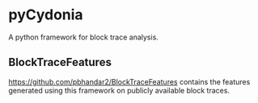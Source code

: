 # pyCydonia

A python framework for block trace analysis. 

## BlockTraceFeatures
https://github.com/pbhandar2/BlockTraceFeatures contains the features generated using this framework on publicly available block traces. 
